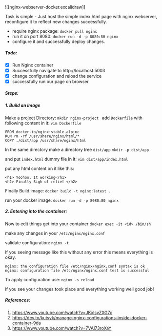 ![[nginx-webserver-docker.excalidraw]]

Task is simple - Just host the simple index.html page with nginx webserver, reconfigure it to reflect new changes successfully.

- require nginx package: `docker pull nginx`
- run it on port 8080: `docker run -d -p 8080:80 nginx`
- configure it and successfully deploy changes.

##### **Todo:**
- [x] Run Nginx container
- [x] Successfully navigate to http://localhost:5003
- [x] change configuration and reload the service
- [x] successfully run our page on browser

##### **Steps:**
##### 1.  Build an Image
Make a project Directory: 
`mkdir nginx-project `
add `Dockerfile` with following content in it:
`vim Dockerfile`
 ```
FROM docker.io/nginx:stable-alpine
RUN rm -rf /usr/share/nginx/html/*
COPY ./dist/app /usr/share/nginx/html
```

In the same directory make a directory tree `dist/app`
`mkdir -p dist/app`

and put `index.html` dummy file in it:
`vim dist/app/index.html`

put any html content on it like this:
```
<h1> Yoohoo, It working</h1>
<h2> Finally Sigh of relief </h2>
```

Finally Build image:
`docker build -t nginx:latest .`

run your docker image:
`docker run -d -p 8080:80 nginx`

##### 2. Entering into the container:
Now to edit things get into your container
`docker exec -it <id> /bin/sh`

make any changes in your `/etc/nginx/nginx.conf`

validate configuration:
`nginx -t`

If you seeing message like this without any error this means everything is okay.
```
nginx: the configuration file /etc/nginx/nginx.conf syntax is ok
nginx: configuration file /etc/nginx/nginx.conf test is successful
```

To apply configuration use:
`nginx -s reload`

If you see your changes took place and everything working well good job!

##### References: 
1. https://www.youtube.com/watch?v=JKxlsvZXG7c
2. https://dev.to/kutsyk/manage-nginx-configurations-inside-docker-container-9da
3. https://www.youtube.com/watch?v=7VAI73roXaY